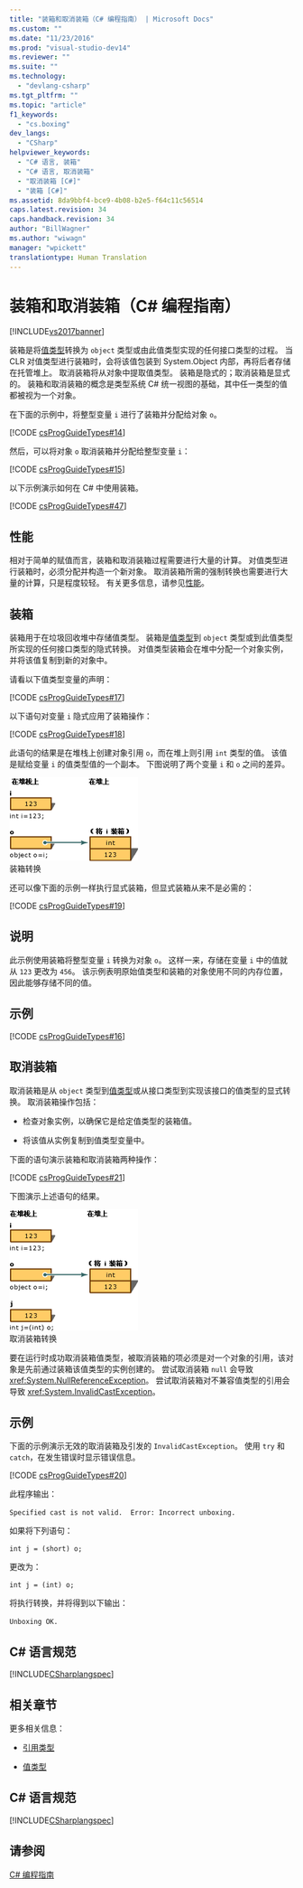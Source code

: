 ```yaml
---
title: "装箱和取消装箱（C# 编程指南） | Microsoft Docs"
ms.custom: ""
ms.date: "11/23/2016"
ms.prod: "visual-studio-dev14"
ms.reviewer: ""
ms.suite: ""
ms.technology: 
  - "devlang-csharp"
ms.tgt_pltfrm: ""
ms.topic: "article"
f1_keywords: 
  - "cs.boxing"
dev_langs: 
  - "CSharp"
helpviewer_keywords: 
  - "C# 语言, 装箱"
  - "C# 语言, 取消装箱"
  - "取消装箱 [C#]"
  - "装箱 [C#]"
ms.assetid: 8da9bbf4-bce9-4b08-b2e5-f64c11c56514
caps.latest.revision: 34
caps.handback.revision: 34
author: "BillWagner"
ms.author: "wiwagn"
manager: "wpickett"
translationtype: Human Translation
---
```

# 装箱和取消装箱（C# 编程指南）
[!INCLUDE[vs2017banner](../../../csharp/includes/vs2017banner.md)]

装箱是将[值类型](../../../csharp/language-reference/keywords/value-types.md)转换为 `object` 类型或由此值类型实现的任何接口类型的过程。  当 CLR 对值类型进行装箱时，会将该值包装到 System.Object 内部，再将后者存储在托管堆上。  取消装箱将从对象中提取值类型。  装箱是隐式的；取消装箱是显式的。  装箱和取消装箱的概念是类型系统 C\# 统一视图的基础，其中任一类型的值都被视为一个对象。  
  
 在下面的示例中，将整型变量 `i` 进行了装箱并分配给对象 `o`。  
  
 [!CODE [csProgGuideTypes#14](../CodeSnippet/VS_Snippets_VBCSharp/CsProgGuideTypes#14)]  
  
 然后，可以将对象 `o`  取消装箱并分配给整型变量 `i`：  
  
 [!CODE [csProgGuideTypes#15](../CodeSnippet/VS_Snippets_VBCSharp/CsProgGuideTypes#15)]  
  
 以下示例演示如何在 C\# 中使用装箱。  
  
 [!CODE [csProgGuideTypes#47](../CodeSnippet/VS_Snippets_VBCSharp/CsProgGuideTypes#47)]  
  
## 性能  
 相对于简单的赋值而言，装箱和取消装箱过程需要进行大量的计算。  对值类型进行装箱时，必须分配并构造一个新对象。  取消装箱所需的强制转换也需要进行大量的计算，只是程度较轻。  有关更多信息，请参见[性能](../Topic/.NET%20Performance%20Tips.md)。  
  
## 装箱  
 装箱用于在垃圾回收堆中存储值类型。  装箱是[值类型](../../../csharp/language-reference/keywords/value-types.md)到 `object` 类型或到此值类型所实现的任何接口类型的隐式转换。  对值类型装箱会在堆中分配一个对象实例，并将该值复制到新的对象中。  
  
 请看以下值类型变量的声明：  
  
 [!CODE [csProgGuideTypes#17](../CodeSnippet/VS_Snippets_VBCSharp/CsProgGuideTypes#17)]  
  
 以下语句对变量 `i` 隐式应用了装箱操作：  
  
 [!CODE [csProgGuideTypes#18](../CodeSnippet/VS_Snippets_VBCSharp/CsProgGuideTypes#18)]  
  
 此语句的结果是在堆栈上创建对象引用 `o`，而在堆上则引用 `int` 类型的值。  该值是赋给变量 `i` 的值类型值的一个副本。  下图说明了两个变量 `i` 和 `o` 之间的差异。  
  
 ![BoxingConversion 图](../../../csharp/programming-guide/types/media/vcboxingconversion.gif "vcBoxingConversion")  
装箱转换  
  
 还可以像下面的示例一样执行显式装箱，但显式装箱从来不是必需的：  
  
 [!CODE [csProgGuideTypes#19](../CodeSnippet/VS_Snippets_VBCSharp/CsProgGuideTypes#19)]  
  
## 说明  
 此示例使用装箱将整型变量 `i` 转换为对象 `o`。  这样一来，存储在变量 `i` 中的值就从 `123` 更改为 `456`。  该示例表明原始值类型和装箱的对象使用不同的内存位置，因此能够存储不同的值。  
  
## 示例  
 [!CODE [csProgGuideTypes#16](../CodeSnippet/VS_Snippets_VBCSharp/CsProgGuideTypes#16)]  
  
## 取消装箱  
 取消装箱是从 `object` 类型到[值类型](../../../csharp/language-reference/keywords/value-types.md)或从接口类型到实现该接口的值类型的显式转换。  取消装箱操作包括：  
  
-   检查对象实例，以确保它是给定值类型的装箱值。  
  
-   将该值从实例复制到值类型变量中。  
  
 下面的语句演示装箱和取消装箱两种操作：  
  
 [!CODE [csProgGuideTypes#21](../CodeSnippet/VS_Snippets_VBCSharp/CsProgGuideTypes#21)]  
  
 下图演示上述语句的结果。  
  
 ![图：取消装箱转换](../../../csharp/programming-guide/types/media/vcunboxingconversion.gif "vcUnBoxingConversion")  
取消装箱转换  
  
 要在运行时成功取消装箱值类型，被取消装箱的项必须是对一个对象的引用，该对象是先前通过装箱该值类型的实例创建的。  尝试取消装箱 `null` 会导致 <xref:System.NullReferenceException>。  尝试取消装箱对不兼容值类型的引用会导致 <xref:System.InvalidCastException>。  
  
## 示例  
 下面的示例演示无效的取消装箱及引发的 `InvalidCastException`。  使用 `try` 和 `catch`，在发生错误时显示错误信息。  
  
 [!CODE [csProgGuideTypes#20](../CodeSnippet/VS_Snippets_VBCSharp/CsProgGuideTypes#20)]  
  
 此程序输出：  
  
 `Specified cast is not valid.  Error: Incorrect unboxing.`  
  
 如果将下列语句：  
  
```  
int j = (short) o;  
```  
  
 更改为：  
  
```  
int j = (int) o;  
```  
  
 将执行转换，并将得到以下输出：  
  
 `Unboxing OK.`  
  
## C\# 语言规范  
 [!INCLUDE[CSharplangspec](../../../csharp/language-reference/keywords/includes/csharplangspec_md.md)]  
  
## 相关章节  
 更多相关信息：  
  
-   [引用类型](../../../csharp/language-reference/keywords/reference-types.md)  
  
-   [值类型](../../../csharp/language-reference/keywords/value-types.md)  
  
## C\# 语言规范  
 [!INCLUDE[CSharplangspec](../../../csharp/language-reference/keywords/includes/csharplangspec_md.md)]  
  
## 请参阅  
 [C\# 编程指南](../../../csharp/programming-guide/index.md)